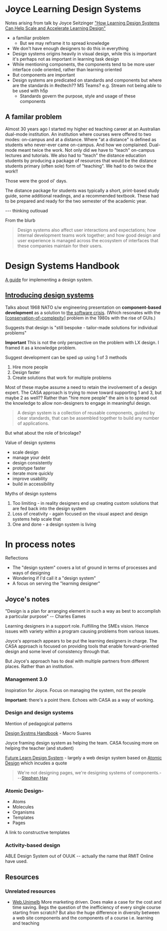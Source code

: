 # Joyce Learning Design Systems

Notes arising from talk by Joyce Seitzinger ["How Learning Design Systems Can Help Scale and Accelerate Learning Design"](https://vussc.col.org/index.php/2020/10/26/power-up-design-webinar-starts-oct-29/)

- a familiar problem
  - But we may reframe it to spread knowledge 
- We don't have enough designers to do this in everything
- Design systems origins heavily in visual design, while this is important it's perhaps not as important in learning task design
- While mentioning components, the components tend to be more user interface code oriented, rather than learning oriented
- But components are important
- Design systems are predicated on standards and components but where are the standards in #edtech?? MS Teams?  e.g. Stream not being able to be used with h5p
  - Standards govern the purpose, style and usage of these components



## A familar problem

Almost 30 years ago I started my higher ed teaching career at an Australian dual-mode institution. An institution where courses were offered to two modes: on-campus and at a distance. Where "at a distance" is defined as students who never-ever came on-campus. And how we complained. Dual-mode meant twice the work.  Not only did we have to "teach" on-campus lectures and tutorials. We also had to "teach" the distance education students by producing a package of resources that would be the distance students primary (often sole) form of "teaching". We had to do twice the work!!

Those were the good ol' days.

The distance package for students was typically a short, print-based study guide, some additional readings, and a recommended textbook. These had to be prepared and ready for the two semester of the academic year.

--- thinking outlouad

From the blurb
> Design systems also affect user interactions and expectations; how internal development teams work together; and how good design and user experience is managed across the ecosystem of interfaces that these companies maintain for their users.

# Design Systems Handbook

[A guide](http://www.designbetter.co/design-systems-handbook/introducing-design-systems) for implementing a design system.

## [Introducing design systems](http://www.designbetter.co/design-systems-handbook/introducing-design-systems)

Talks about 1968 NATO s/w engineering presentation on **component-based development** as a solution to [the software crisis](https://en.wikipedia.org/wiki/Software_crisis). (Which resonates with the [[conservation-of-complexity]] problem in the 1980s with the rise of GUIs.)  

Suggests that design is "still bespoke - tailor-made solutions for individual problems"

**Important** This is not the only perspective on the problem with LX design.  I framed it as a knowledge problem.

Suggest development can be sped up using 1 of 3 methods
1. Hire more people
2. Design faster
3. Create solutions that work for multiple problems

Most of these maybe assume a need to retain the involvement of a design expert.  The CASA approach is trying to move toward supporting 1 and 3, but maybe 2 as well??  Rather than "hire more people" the aim is to spread out the knowledge to allow non-designers to engage in meaningful design.

>  A design system is a collection of reusable components, guided by clear standards, that can be assembled together to build any number of applications.

But what about the role of bricolage?

Value of design systems
- scale design
- manage your debt
- design consistently
- prototype faster
- iterate more quickly
- improve usability
- build in accessibility

Myths of design systems
1. Too limiting - in reality designers end up creating custom solutions that are fed back into the design system
2. Loss of creativity - again focused on the visual aspect and design systems help scale that
3. One and done - a design system is living

# In process notes

Reflections

- The "design system" covers a lot of ground in terms of processes and ways of designing
- Wondering if I'd call it a "design system"
- A focus on serving the "learning designer"

## Joyce's notes

"Design is a plan for arranging element in such a way as best to accomplish a particular purpose" -- Charles Eames

Learning designers in a support role.  Fulfilling the SMEs vision.  Hence issues with variety within a program causing problems from various issues.

Joyce's approach appears to be put the learning designers in charge.  The CASA approach is focused on providing tools that enable forward-oriented design and some level of consistency through that.

But Joyce's approach has to deal with multiple partners from different places.  Rather than an institution.

### Management 3.0

Inspiration for Joyce.  Focus on managing the system, not the people

**Important:** there's a point there.  Echoes with CASA as a way of working.

### Design and design systems

Mention of pedagogical patterns

[Design Systms Handbook](https://www.designbetter.co/design-systems-handbook) - Macro Suares

Joyce framing design system as helping the team.  CASA focusing more on helping the teacher (and student)

[Future Learn Design System](https://design-system.futurelearn.com) - largely a web design system based on [Atomic Design](https://bradfrost.com/blog/post/atomic-web-design/) which incudes a quote 
> We're not designing pages, we're designing systems of components.---[Stephen Hay](http://bradfrost.com/blog/mobile/bdconf-stephen-hay-presents-responsive-design-workflow/)

### Atomic Design- 

- Atoms
- Molecules
- Organisms
- Templates
- Pages

A link to constructive templates

### Activity-based design

ABLE Design System out of OUUK -- actually the name that RMIT Online have used.

## Resources


### Unrelated resources

- [Web.Unimelb](https://tagell.com/case-studies/unimelb-digital-design-system/) 
  More marketing driven. Does make a case for the cost and time saving. Begs the question of the inefficiency of every single course starting from scratch? But also the huge difference in diversity between a web site components and the components of a course i.e. learning and teaching


[//begin]: # "Autogenerated link references for markdown compatibility"
[conservation-of-complexity]: conservation-of-complexity "The Law of Conservation of Complexity"
[//end]: # "Autogenerated link references"